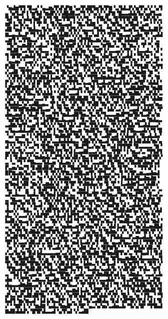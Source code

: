 ▝▅▟▆▜▜▝▉▃▞▝▄▃▆▞▛▟▚▛▇▝▄▞▛▟█▜▅▜▞▛▇▝▃▜▟▃▛▞▅▜▚▞▞▝▄▜▄▝▅▜▃▛▐▝▆▜▟▝▆▟▛▞▞▟█▟▉▃▞▜▝▞▚▞▞▝▄▛▇▝█▃▃▟▟▞▙▞▄▟▜▃▄▜▟▝▜▃▚▟▄▜▅▛▐▞▜▝█▃▜▜▛▜▝▞▞▜▃▝▐▜▙▜▄▝▉▜▜▜▛▟▊▝▐▟▚▜▞▃▆▛▐▃▜▞▃▝▐▝▛▝▚▝▊▞▆▃▄▟▝▝▇▃▜▟▇▝▃▝▚▝▇▜▄▝▄▜▙▟▝▃▅▝▝▝▞▟█▝▅▟▝▝▇▟▄▃▜▞▅▝▝▟▊▝▟▜▞▞▄▃▃▞▜▟▄▝▜▃▙▞▜▃▅▜▃▜▙▃▙▟▊▛▇▃▄▃▙▃▛▝▜▝▟▟▝▃▆▞▟▟▉▞▞▞▄▝▊▃▚▟▝▞▝▛▇▝▆▃▄▞▃▟▅▝▛▝▃▟▟▃▆▜▝▃▜▜▙▃▞▝▝▃▚▜▙▜▚▃▅▟▝▟▜▜▙▃▆▞▟▃▝▃▜▛▐▟▟▟▛▝▚▝▐▝▃▝▜▞▚▃▆▟▉▞▃▟▃▞▝▜▅▜▞▟▆▛▐▞▞▟▞▃▃▝▆▜▙▞▃▝▇▝▆▃▚▝▛▝▚▝▉▝▜▟▉▝▃▞▙▞▄▜▃▃▝▝▉▛▇▜▝▃▙▜▅▝▅▝▇▛▐▞▃▃▄▞▞▜▚▝▐▃▃▟▃▝▟▝▜▝█▜▛▃▆▟▟▝▊▃▛▝▐▟▄▜▚▃▜▜▜▝▆▞▆▃▝▟▅▜▃▞▞▃▟▟▝▝▜▞▆▝▐▃▝▝▄▃▅▞▝▃▄▞▞▝▃▝▚▜▄▞▟▃▆▝▊▃▝▞▟▜▟▟▝▃▛▝▊▟▉▃▚▜▞▝▝▃▞▃▛▝▛▟█▝▃▃▚▝▞▝▐▞▆▟▚▝▐▝▆▟▞▜▝▜▛▞▛▃▞▃▚▃▝▝▜▃▅▝▞▜▜▟▊▝▅▜▜▞▃▟▊▝▉▜▜▃▆▞▄▟▆▃▜▝█▞▆▝▛▃▝▞▚▟▞▞▅▝▜▝▊▟▜▞▙▞▆▟▆▝▆▝▚▝▞▟▜▟▝▟▉▟▞▟▇▟▐▃▆▞▙▝▆▜▞▜▞▝▜▜▙▟▆▟▅▟▃▟▊▝▃▜▅▝▉▝▚▝▇▛▐▞▝▞▟▝▞▟▐▛▐▟▛▝▄▝▃▞▜▜▜▃▚▃▄▜▜▃▟▃▅▜▃▟▐▟▞▃▅▜▛▝▟▟▟▝▚▛▇▜▛▟█▃▛▞▄▝▚▜▝▝▞▜▞▃▟▃▅▝▅▝▊▝▆▜▝▞▙▞▄▝▃▟▇▟▇▛▇▝▆▟▉▜▛▃▙▞▚▜▙▃▜▞▟▟▟▝▝▟█▝▃▃▟▝▝▝▛▃▞▟▄▞▆▟▟▜▄▞▆▟▇▞▝▃▛▟▞▃▞▟▞▝█▟▄▃▞▃▃▞▛▝▊▝▊▞▛▟▉▟█▟▉▝█▝▇▝▟▝▛▜▜▞▃▟▊▃▞▟▜▝▟▟▆▞▙▟▟▃▚▞▃▟█▃▄▃▝▛▐▃▜▃▝▟▚▝▉▝▛▟█▝▇▞▚▞▛▃▚▜▜▟▟▞▜▃▄▞▅▃▜▞▜▛▇▛▇▟▇▟▜▃▄▞▚▝▉▝▇▞▚▟▉▃▚▞▞▃▆▝▐▟▞▃▞▞▝▃▄▟▝▟▟▟▚▝▛▟▅▃▅▟▚▝▟▃▛▝▊▃▄▜▜▝▆▟▃▟▉▜▅▃▜▃▜▞▜▃▃▃▆▟▛▜▅▜▙▜▃▟▚▞▆▝▅▛▇▜▞▞▄▝▜▝▐▟▜▛▇▃▙▃▄▟▝▝▊▃▜▃▚▝▝▞▆▟▜▃▅▜▄▝▚▃▅▝▇▟▄▃▃▟▇▞▆▜▚▃▅▜▝▜▞▞▞▝▇▟▝▟▞▃▛▜▃▜▜▞▟▟▃▝▛▞▞▟▜▟▞▜▃▟▟▃▃▞▃▜▄▃▟▟▃▟▛▃▜▃▞▛▐▝▅▞▙▜▄▃▆▝▆▟▉▜▃▝▉▟▆▞▚▟▐▜▙▃▃▟▞▞▜▝█▝▄▞▃▃▆▝▐▝▟▜▟▟▇▝▆▟▇▟▛▝█▞▄▝▄▝▊▝▃▟▛▃▟▝▞▟▄▟▚▝█▃▟▃▙▞▅▃▃▜▄▃▜▃▚▝▝▟▚▞▃▃▙▟▟▟▄▃▝▟█▞▛▞▆▃▟▝▛▜▟▜▞▟▐▟▊▟▟▞▆▞▄▟▝▞▃▞▝▞▃▞▜▝▉▜▅▞▛▝█▝▄▝█▃▛▜▃▞▅▞▆▝▚▟▐▜▜▜▛▝▉▃▃▃▃▝▇▝▄▞▟▃▜▞▃▃▞▃▝▞▛▜▙▜▜▝▛▟▐▃▄▟▉▃▃▞▄▝▚▃▜▜▛▝▐▝▆▃▞▃▝▜▜▟▜▛▐▝▊▟▄▞▞▝▆▟▅▟▞▃▛▜▞▟▞▟▊▞▆▃▜▜▛▟▜▝▉▟▛▞▞▃▄▜▙▃▅▟▊▜▛▞▃▝▃▝▜▝▝▜▙▃▃▜▟▃▅▝▟▃▅▞▞▝▄▜▜▝▃▃▅▛▐▜▞▜▙▞▚▜▙▟▛▟▅▟▚▟▛▃▅▞▅▞▜▝▊▟▉▟▉▟▚▃▙▜▝▜▙▟▞▜▙▟▐▞▃▜▙▞▙▝▊▜▚▃▝▝▜▜▚▛▐▝▉▛▇▃▆▞▙▞▆▝▜▝▊▝▛▞▞▛▇▃▚▟█▃▆▜▚▝▛▜▃▞▚▃▜▝▚▜▛▃▆▃▄▟▅▟▃▝▟▟▝▟▅▝▃▝▆▝▝▟▞▞▙▟▇▞▝▜▞▟▅▟▞▟▉▜▛▞▚▝▐▜▟▟▟▜▄▟▆▟▇▝▅▜▅▟▝▟▉▝▆▞▞▃▆▟▞▟▝▝▊▜▛▝▛▟▇▟▄▞▅▝▊▝▛▝▐▃▟▟▆▜▃▞▟▟▊▞▜▃▝▞▛▝▄▝▚▝▊▟▛▜▜▞▞▟▛▝▄▝▅▟▐▝▐▝▝▃▟▜▞▜▙▝▞▜▚▟▄▞▛▞▃▝▃▃▛▃▙▃▃▜▄▟▃▜▙▜▅▟▐▟█▃▚▃▝▜▜▜▅▜▛▝▇▜▅▃▞▜▅▞▆▃▛▜▚▝▊▃▞▃▃▝▇▃▄▝▄▞▆▝▃▝█▞▞▟▟▝▟▜▜▞▄▞▙▃▄▜▙▃▞▟█▝▐▃▝▝▚▛▇▟▚▛▇▝▊▜▝▜▚▞▛▝▚▜▃▟▝▝█▞▞▝▊▝█▝▅▜▞▃▜▝▅▞▞▜▅▛▇▝▟▝▃▟▟▞▆▟▞▜▛▟▄▞▞▝▜▟▃▝▚▝▞▟▉▜▜▞▛▟▐▟▚▃▛▝█▞▙▝▄▟▄▞▜▟▉▟▆▜▄▜▚▃▝▞▟▟▟▃▝▞▃▃▞▞▞▟▟▜▛▃▞▟▃▟▐▟▜▜▃▞▜▞▅▞▙▞▃▝▜▃▟▞▆▃▝▃▞▞▛▝▊▞▙▟▊▞▅▃▄▜▞▃▅▝▃▝▇▞▞▝▟▟▝▜▝▝▃▜▛▜▚▞▆▃▜▝▅▟█▃▄▜▞▟▟▝▆▟▝▃▝▟▜▞▄▝▝▃▛▟▜▃▄▞▃▝▅▟▅▃▅▜▛▟▅▞▛▞▃▝▟▟▐▃▅▝▅▝▅▞▟▃▅▟█▟▄▜▃▜▜▝▊▟▇▟▞▜▅▛▇▜▞▟▃▝▄▟▞▝▄▞▆▃▜▝█▟▆▞▝▞▚▝▞▟▞▜▛▞▛▝▞▞▚▟▊▜▜▞▃▜▞▟▛▃▞▃▚▜▙▞▝▃▛▃▟▝█▝▉▜▄▝▐▜▟▟▃▃▛▃▅▃▟▃▙▝▟▟▜▛▐▞▃▃▞▟▉▃▛▃▜▟▐▃▛▝▛▝▅▟▐▃▟▞▄▜▝▜▙▝▄▃▟▜▄▃▚▟▐▝▜▜▛▞▟▝▅▝▞▝▛▃▛▞▝▃▚▝▛▃▟▞▞▜▞▃▝▟▇▝▟▃▚▝▉▛▇▜▞▝▝▝▇▜▜▟▞▟▊▃▜▞▃▞▙▞▆▝▉▟▐▟▃▃▃▃▄▞▃▞▟▝▛▝▅▜▙▟▇▝▇▜▅▟█▜▚▞▃▝▛▜▄▟▐▝▊▟▇▝▅▝█▟▆▜▙▝▊▞▄▝▛▝▉▝▉▟█▟▚▜▙▜▝▞▜▜▅▝▇▜▄▃▆▟▇▞▟▃▃▃▙▃▜▜▚▝▉▟█▞▜▛▇▞▟▜▅▝▞▟▊▟▐▟▃▝▐▟▅▃▜▝▅▜▃▟▝▝▜▞▆▜▜▝▚▝▉▜▝▞▝▛▇▃▟▃▜▟▊▟▊▞▜▟▃▞▙▟▛▜▃▜▜▝▜▃▟▃▚▃▟▞▙▝▞▟▛▟▛▝▛▟▃▝▆▜▃▝▜▟▐▝▛▃▄▞▅▝▃▟▅▝▜▛▇▞▝▃▟▞▃▃▛▟▆▟█▟▚▟▐▃▝▟▆▟▃▝▃▃▞▃▙▟▅▝▝▞▛▜▞▃▆▃▃▜▃▟▆▝▜▟▟▝▛▃▚▞▛▞▞▃▃▟▟▞▝▝▊▃▆▜▙▟▃▞▃▛▇▟▄▃▃▟▆▟▇▃▄▜▝▞▜▝▇▞▅▞▙▃▞▝▛▝█▜▝▝▉▟▐▝▜▝▟▟▄▜▟▟█▞▜▞▙▜▝▞▟▃▚▟▜▜▝▃▚▃▛▃▙▝▞▝▄▃▆▟▐▃▙▝▟▜▛▝▛▃▞▞▚▝▐▝▊▟▞▟▆▟█▝▉▟▚▃▚▟▚▟▉▟▉▜▙▝▝▝█▞▞▝▅▜▛▟▟▝▚▟▛▟▟▞▚▜▚▝█▞▃▝▅▝▐▜▃▝▝▜▙▟▜▝▆▞▆▃▟▝▐▟▐▞▙▃▛▛▐▝▃▝▟▝▜▞▃▟▉▟▄▝▊▟▝▟▛▜▛▞▛▟▝▟▐▝▉▞▝▝▇▛▐▝▞▝▆▟▇▝▄▟▃▜▅▟▛▝▚▜▛▝▄▃▚▞▅▞▃▟▅▃▙▝▜▞▄▜▛▝▜▜▙▟▇▟▉▟▟▟▚▝█▜▛▟▃▃▟▝▄▜▚▟▝▞▃▟▉
